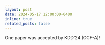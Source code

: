 ```yaml
---
layout: post
date: 2024-05-17 12:00:00-0400
inline: true
related_posts: false
---
```


One paper was accepted by KDD'24 (CCF-A)! 